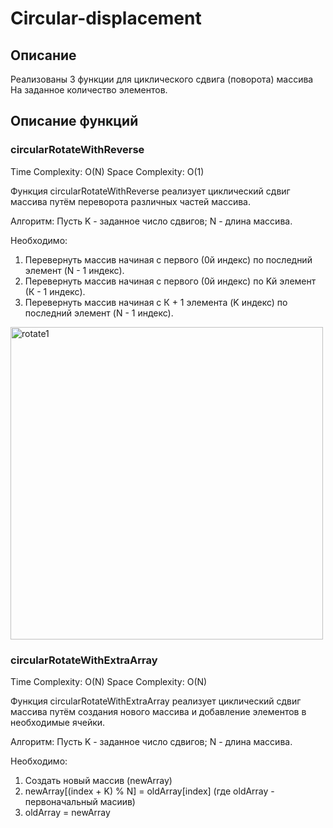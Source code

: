 # Circular-displacement
## Описание
Реализованы 3 функции для циклического сдвига (поворота) массива
На заданное количество элементов.

## Описание функций
### circularRotateWithReverse
Time Complexity: O(N)
Space Complexity: O(1)

Функция circularRotateWithReverse реализует циклический сдвиг массива путём переворота различных частей массива.

Алгоритм:
Пусть K - заданное число сдвигов; N - длина массива.

Необходимо:
1. Перевернуть массив начиная с первого (0й индекс) по последний элемент (N - 1 индекс).
2. Перевернуть массив начиная с первого (0й индекс) по Kй элемент (К - 1 индекс).
3. Перевернуть массив начиная с К + 1 элемента (K индекс) по последний элемент (N - 1 индекс).

<img width="500" alt="rotate1" src="https://user-images.githubusercontent.com/48867712/145580043-57e9c102-c4ee-4b5f-9bbf-19f0df63556d.png">


### circularRotateWithExtraArray
Time Complexity: O(N)
Space Complexity: O(N)

Функция circularRotateWithExtraArray реализует циклический сдвиг массива путём создания нового массива и добавление элементов в необходимые ячейки.

Алгоритм:
Пусть K - заданное число сдвигов; N - длина массива.

Необходимо:
1. Создать новый массив (newArray)
2. newArray[(index + K) % N] = oldArray[index] (где oldArray - первоначальный масиив)
3. oldArray = newArray

